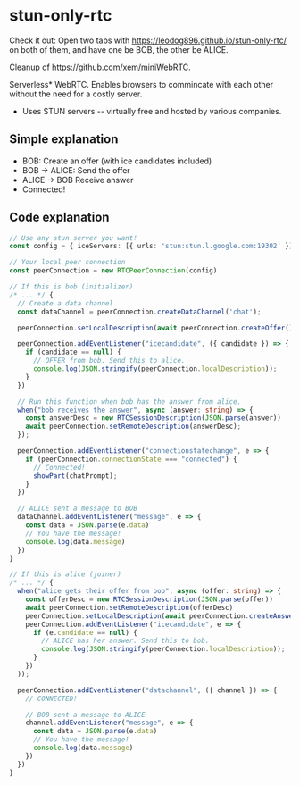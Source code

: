 # stun-only-rtc

Check it out: Open two tabs with https://leodog896.github.io/stun-only-rtc/ on both of them, and have one be BOB, the other be ALICE.

Cleanup of https://github.com/xem/miniWebRTC.

Serverless* WebRTC. Enables browsers to commincate with each other without the need for a costly server.

* Uses STUN servers -- virtually free and hosted by various companies.

## Simple explanation
* BOB: Create an offer (with ice candidates included)
* BOB -> ALICE: Send the offer
* ALICE -> BOB Receive answer
* Connected!

## Code explanation

```ts
// Use any stun server you want!
const config = { iceServers: [{ urls: 'stun:stun.l.google.com:19302' }] };

// Your local peer connection
const peerConnection = new RTCPeerConnection(config)

// If this is bob (initializer)
/* ... */ {
  // Create a data channel
  const dataChannel = peerConnection.createDataChannel('chat');

  peerConnection.setLocalDescription(await peerConnection.createOffer())

  peerConnection.addEventListener("icecandidate", ({ candidate }) => {
    if (candidate == null) {
      // OFFER from bob. Send this to alice.
      console.log(JSON.stringify(peerConnection.localDescription));
    }
  })

  // Run this function when bob has the answer from alice.
  when("bob receives the answer", async (answer: string) => {
    const answerDesc = new RTCSessionDescription(JSON.parse(answer))
    await peerConnection.setRemoteDescription(answerDesc);
  });

  peerConnection.addEventListener("connectionstatechange", e => {
    if (peerConnection.connectionState === "connected") {
      // Connected!
      showPart(chatPrompt);
    }
  })

  // ALICE sent a message to BOB
  dataChannel.addEventListener("message", e => {
    const data = JSON.parse(e.data)
    // You have the message!
    console.log(data.message)
  })
}

// If this is alice (joiner)
/* ... */ {
  when("alice gets their offer from bob", async (offer: string) => {
    const offerDesc = new RTCSessionDescription(JSON.parse(offer))
    await peerConnection.setRemoteDescription(offerDesc)
    peerConnection.setLocalDescription(await peerConnection.createAnswer())
    peerConnection.addEventListener("icecandidate", e => {
      if (e.candidate == null) {
        // ALICE has her answer. Send this to bob.
        console.log(JSON.stringify(peerConnection.localDescription));
      }
    })
  ));

  peerConnection.addEventListener("datachannel", ({ channel }) => {
    // CONNECTED!

    // BOB sent a message to ALICE
    channel.addEventListener("message", e => {
      const data = JSON.parse(e.data)
      // You have the message!
      console.log(data.message)
    })
  })
}
```